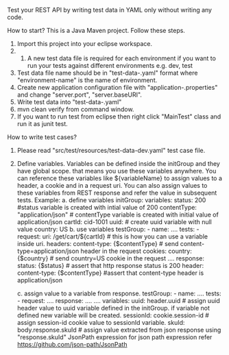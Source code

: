 Test your REST API by writing test data in YAML only without writing any code.

How to start?
This is a Java Maven project. Follow these steps.
1. Import this project into your eclipse workspace.
2. 1. A new test data file is required for each environment if you want to run your tests against different environments e.g. dev, test
3. Test data file name should be in "test-data-<environment-name>.yaml" format where "environment-name" is the name of environment.
4. Create new application configuration file with "application-<environment-name>.properties" and change "server.port", "server.baseURI".
3. Write test data into "test-data-<environment-name>.yaml"
4. mvn clean verify <environment-name> from command window.
5. If you want to run test from eclipse then right click "MainTest" class and run it as junit test.

How to write test cases?
1. Please read "src/test/resources/test-data-dev.yaml" test case file.
2. Define variables. Variables can be defined inside the initGroup and they have global scope. that means you use these variables anywhere. You can reference these variables like ${variableName} to assign values to a header, a cookie and in a request uri. You can also assign values to these variables from REST response and refer the value in subsequent tests.
    Example:
	a. define variables
	    initGroup:
		  variables:
		     status: 200 #status variable is created with intial value of 200 
			 contentType: "application/json" # contentType variable is created with initial value of application/json
			 cartId: cid-1001
			 uuid: # create uuid variable with null value
			 country: US
	b. use variables
	    testGroup:
		  -
		    name: ....
		    tests:
			  -
			    request:
				  uri: /get/cart/${cartId} # this is how you can use a variable inside uri.
				  headers:
				    content-type: {$contentType} # send content-type=application/json header in the request
				  cookies:
				    country: {$country} # send country=US cookie in the request
				  ....
				response:
				  status: {$status} # assert that http response status is 200
				  header:
				    content-type: {$contentType} #assert that content-type header is application/json
					
	c. assign value to a variable from response.
	    testGroup:
		  -
		    name: ....
		    tests:
			  -
			    request:
				  ....
				response:
				  ....
				  ....
				  variables:
				    uuid: header.uuid # assign uuid header value to uuid variable defined in the initGroup. if variable not defined new variable will be created.
					sessionId:  cookie.session-id # assign session-id cookie value to sessionId variable.
					skuId: body.response.skuId # assign value extracted from json response using "response.skuId" JsonPath expression for json path expression refer https://github.com/json-path/JsonPath
